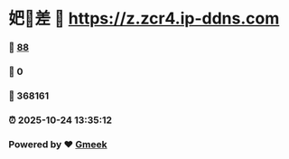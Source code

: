 # 妑🔭差 :link: https://z.zcr4.ip-ddns.com 
### :page_facing_up: [88](https://z.zcr4.ip-ddns.com/tag.html) 
### :speech_balloon: 0 
### :hibiscus: 368161 
### :alarm_clock: 2025-10-24 13:35:12 
### Powered by :heart: [Gmeek](https://github.com/Meekdai/Gmeek)
